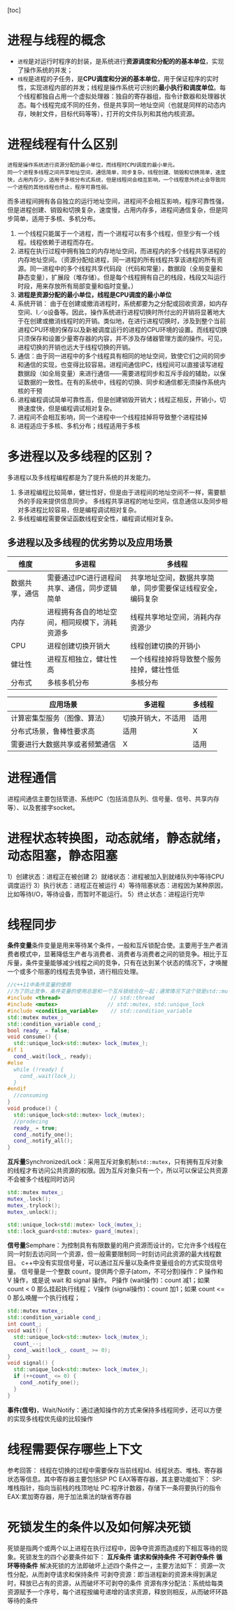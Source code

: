 [toc]

# 进程与线程的概念
* `进程`是对运行时程序的封装，是系统进行**资源调度和分配的的基本单位**，实现了操作系统的并发；
* `线程`是进程的子任务，是**CPU调度和分派的基本单位**，用于保证程序的实时性，实现进程内部的并发；线程是操作系统可识别的**最小执行和调度单位**。每个线程都独自占用一个虚拟处理器：独自的寄存器组，指令计数器和处理器状态。每个线程完成不同的任务，但是共享同一地址空间（也就是同样的动态内存，映射文件，目标代码等等），打开的文件队列和其他内核资源。

# 进程线程有什么区别
```
进程是操作系统进行资源分配的最小单位，而线程时CPU调度的最小单元。
同一个进程多线程之间共享地址空间，通信简单，同步复杂。线程创建、销毁和切换简单，速度快，占用内存少，适用于多核分布式系统，但是线程间会相互影响，一个线程意外终止会导致同一个进程的其他线程也终止，程序可靠性弱。
```
而多进程间拥有各自独立的运行地址空间，进程间不会相互影响，程序可靠性强，但是进程创建、销毁和切换复杂，速度慢，占用内存多，进程间通信复杂，但是同步简单，适用于多核、多机分布。
1. 一个线程只能属于一个进程，而一个进程可以有多个线程，但至少有一个线程。线程依赖于进程而存在。
2. 进程在执行过程中拥有独立的内存地址空间，而进程内的多个线程共享进程的内存地址空间。（资源分配给进程，同一进程的所有线程共享该进程的所有资源。同一进程中的多个线程共享代码段（代码和常量），数据段（全局变量和静态变量），扩展段（堆存储）。但是每个线程拥有自己的栈段，栈段又叫运行时段，用来存放所有局部变量和临时变量。）
3. **进程是资源分配的最小单位，线程是CPU调度的最小单位**
4. 系统开销： 由于在创建或撤消进程时，系统都要为之分配或回收资源，如内存空间、I／o设备等。因此，操作系统进行进程切换时所付出的开销将显著地大于在创建或撤消线程时的开销。类似地，在进行进程切换时，涉及到整个当前进程CPU环境的保存以及新被调度运行的进程的CPU环境的设置。而线程切换只须保存和设置少量寄存器的内容，并不涉及存储器管理方面的操作。可见，进程切换的开销也远大于线程切换的开销。
5. 通信：由于同一进程中的多个线程具有相同的地址空间，致使它们之间的同步和通信的实现，也变得比较容易。进程间通信IPC，线程间可以直接读写进程数据段（如全局变量）来进行通信——需要进程同步和互斥手段的辅助，以保证数据的一致性。在有的系统中，线程的切换、同步和通信都无须操作系统内核的干预
6. 进程编程调试简单可靠性高，但是创建销毁开销大；线程正相反，开销小，切换速度快，但是编程调试相对复杂。
7. 进程间不会相互影响，同一个进程中一个线程挂掉将导致整个进程挂掉
8. 进程适应于多核、多机分布；线程适用于多核

# 多进程以及多线程的区别？
多进程以及多线程编程都是为了提升系统的并发能力。
1. 多进程编程比较简单，健壮性好，但是由于进程间的地址空间不一样，需要额外的手段来提供信息同步。
多线程共享进程的地址空间，信息通信以及同步相对多进程比较容易，但是编程调试相对复杂。
2. 多线程编程需要保证函数线程安全性，编程调试相对复杂。
## 多进程以及多线程的优劣势以及应用场景
|维度|多进程|多线程|
|---|---|---|
|数据共享，通信|需要通过IPC进行进程间共享、通信，同步逻辑简单|共享地址空间，数据共享简单，同步需要保证线程安全，编码复杂|
|内存|进程拥有各自的地址空间，相同规模下，消耗资源多|线程共享地址空间，消耗内存资源少|
|CPU|进程创建切换开销大|线程创建切换的开销小|
|健壮性|进程互相独立，健壮性高|一个线程挂掉将导致整个服务挂掉，健壮性低|
|分布式|多核多机分布|多核分布|

|应用场景|多进程|多线程|
|---|---|---|
|计算密集型服务（图像、算法）|切换开销大，不适用|适用|
|分布式场景，鲁棒性要求高|适用|X|
|需要进行大数据共享或者频繁通信|X|适用|

# 进程通信
进程间通信主要包括管道、系统IPC（包括消息队列、信号量、信号、共享内存等）、以及套接字socket。

# 进程状态转换图，动态就绪，静态就绪，动态阻塞，静态阻塞
1）创建状态：进程正在被创建
2）就绪状态：进程被加入到就绪队列中等待CPU调度运行
3）执行状态：进程正在被运行
4）等待阻塞状态：进程因为某种原因，比如等待I/O，等待设备，而暂时不能运行。
5）终止状态：进程运行完毕

# 线程同步
**条件变量**条件变量是用来等待某个条件，一般和互斥锁配合使。主要用于生产者消费者模式中，显著降低生产者与消费者、消费者与消费者之间的锁竞争。相比于互斥量，条件变量能够减少线程之间的竞争，只有在达到某个状态的情况下，才唤醒一个或多个阻塞的线程去竞争锁，进行相应处理。
```cpp
//c++11中条件变量的使用
//为了防止竞争，条件变量的使用总是和一个互斥锁结合在一起；通常情况下这个锁是std::mutex，并且管理这个锁 只能是 std::unique_lock<std::mutex> RAII模板类。
#include <thread>                // std::thread
#include <mutex>                // std::mutex, std::unique_lock
#include <condition_variable>    // std::condition_variable
std::mutex mutex_;
std::condition_variable cond_;
bool ready_ = false;
void consume() {
  std::unique_lock<std::mutex> lock_(mutex_);
#if 1
  cond_.wait(lock_, ready);
#else
  while (!ready) {
    cond_.wait(lock_);
  }
#endif
  //consuming
}
void produce() {
  std::unique_lock<std::mutex> lock_(mutex);
  //prodecing
  ready_ = true;
  cond_.notify_one();
  cond_.notify_all();
}
```
**互斥量**Synchronized/Lock：采用互斥对象机制`std::mutex`，只有拥有互斥对象的线程才有访问公共资源的权限。因为互斥对象只有一个，所以可以保证公共资源不会被多个线程同时访问
```cpp
std::mutex mutex_;
mutex_.lock();
mutex_.trylock();
mutex_.unlock();

std::unique_lock<std::mutex> lock_(mutex_);
std::lock_guard<std::mutex> guard_(mutex);
```
**信号量**Semphare：为控制具有有限数量的用户资源而设计的，它允许多个线程在同一时刻去访问同一个资源，但一般需要限制同一时刻访问此资源的最大线程数目。
c++中没有实现信号量，可以通过互斥量以及条件变量组合的方式实现信号量。
信号量是一个整数 count，提供两个原子(atom，不可分割)操作：P 操作和 V 操作，或是说 wait 和 signal 操作。
P操作 (wait操作)：count 减1；如果 count < 0 那么挂起执行线程；
V操作 (signal操作)：count 加1；如果 count <= 0 那么唤醒一个执行线程；
```cpp
std::mutex mutex_;
std::condition_variable cond_;
int count_;
void wait() {
  std::unique_lock<std::mutex> lock_(mutex_);
  count_--;
  cond_.wait(lock_, count_ >= 0);
}
void signal() {
  std::unique_lock<std::mutex> lock_(mutex_);
  if (++count_ <= 0) {
    cond_.notify_one();
  }
}
```
**事件(信号)**，Wait/Notify：通过通知操作的方式来保持多线程同步，还可以方便的实现多线程优先级的比较操作

# 线程需要保存哪些上下文
参考回答：
线程在切换的过程中需要保存当前线程Id、线程状态、堆栈、寄存器状态等信息。其中寄存器主要包括SP PC EAX等寄存器，其主要功能如下：
SP:堆栈指针，指向当前栈的栈顶地址
PC:程序计数器，存储下一条将要执行的指令
EAX:累加寄存器，用于加法乘法的缺省寄存器

# 死锁发生的条件以及如何解决死锁
死锁是指两个或两个以上进程在执行过程中，因争夺资源而造成的下相互等待的现象。死锁发生的四个必要条件如下：
**互斥条件**
**请求和保持条件**
**不可剥夺条件**
**循环等待条件**
解决死锁的方法即破坏上述四个条件之一，主要方法如下：
资源一次性分配，从而剥夺请求和保持条件
可剥夺资源：即当进程新的资源未得到满足时，释放已占有的资源，从而破坏不可剥夺的条件
资源有序分配法：系统给每类资源赋予一个序号，每个进程按编号递增的请求资源，释放则相反，从而破坏环路等待的条件